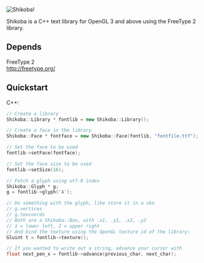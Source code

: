 ![Shikoba!](http://queatz.com/static/Shikoba.png)

Shikoba is a C++ text library for OpenGL 3 and above using the FreeType 2 library.

Depends
------

FreeType 2  
http://freetype.org/

Quickstart
---------

C++:

```c++
// Create a library
Shikoba::Library * fontlib = new Shikoba::Library();

// Create a face in the library
Shikoba::Face * fontface = new Shikoba::Face(fontlib, "fontfile.ttf");

// Set the face to be used
fontlib->setFace(fontface);

// Set the face size to be used
fontlib->setSize(16);

// Fetch a glyph using utf-8 index
Shikoba::Glyph * g;
g = fontlib->glyph('A');

// Do something with the glyph, like store it in a vbo
// g.vertices
// g.texcoords
// Both are a Shikoba::Box, with .x1, .y1, .x2, .y2
// 1 = lower left, 2 = upper right
// And bind the texture using the OpenGL texture id of the library:
Gluint t = fontlib->texture();

// If you wanted to write out a string, advance your cursor with
float next_pen_x = fontlib->advance(previous_char, next_char);
```
